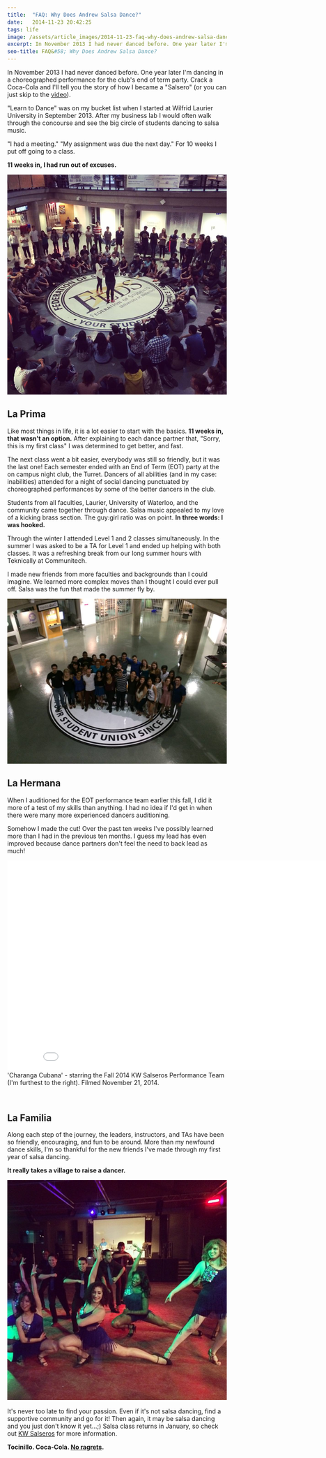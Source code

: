 ```yaml
---
title:  "FAQ: Why Does Andrew Salsa Dance?"
date:   2014-11-23 20:42:25
tags: life
image: /assets/article_images/2014-11-23-faq-why-does-andrew-salsa-dance/andrew-salsa.jpg
excerpt: In November 2013 I had never danced before. One year later I'm dancing in a choreographed performance for the club's end of term party. Crack a Coca-Cola and I'll tell you the story of how I became a "Salsero"
seo-title: FAQ&#58; Why Does Andrew Salsa Dance?
---
```


In November 2013 I had never danced before. One year later I'm dancing in a choreographed performance for the club's end of term party. Crack a Coca-Cola and I'll tell you the story of how I became a "Salsero" (or you can just skip to the <a href="http://youtu.be/RVdGBEsZFws" target="_blank">video</a>).

"Learn to Dance" was on my bucket list when I started at Wilfrid Laurier University in September 2013. After my business lab I would often walk through the concourse and see the big circle of students dancing to salsa music.

"I had a meeting." "My assignment was due the next day." For 10 weeks I put off going to a class. 

<strong>11 weeks in, I had run out of excuses.</strong>

![](/assets/article_images/2014-11-23-faq-why-does-andrew-salsa-dance/salsa-1.jpg)

<h2>La Prima</h2>

Like most things in life, it is a lot easier to start with the basics. <strong>11 weeks in, that wasn't an option.</strong> After explaining to each dance partner that, "Sorry, this is my first class" I was determined to get better, and fast.

The next class went a bit easier, everybody was still so friendly, but it was the last one! Each semester ended with an End of Term (EOT) party at the on campus night club, the Turret. Dancers of all abilities (and in my case: inabilities) attended for a night of social dancing punctuated by choreographed performances by some of the better dancers in the club. 

Students from all faculties, Laurier, University of Waterloo, and the community came together through dance. Salsa music appealed to my love of a kicking brass section. The guy:girl ratio was on point. <strong>In three words: I was hooked.</strong>

Through the winter I attended Level 1 and 2 classes simultaneously. In the summer I was asked to be a TA for Level 1 and ended up helping with both classes. It was a refreshing break from our long summer hours with Teknically at Communitech.

I made new friends from more faculties and backgrounds than I could imagine. We learned more complex moves than I thought I could ever pull off. Salsa was the fun that made the summer fly by. 

![](/assets/article_images/2014-11-23-faq-why-does-andrew-salsa-dance/salsa-2.jpg)

<h2>La Hermana</h2>
When I auditioned for the EOT performance team earlier this fall, I did it more of a test of my skills than anything. I had no idea if I'd get in when there were many more experienced dancers auditioning. 

Somehow I made the cut! Over the past ten weeks I've possibly learned more than I had in the previous ten months. I guess my lead has even improved because dance partners don't feel the need to back lead as much!

<iframe width="853" height="480" src="//www.youtube-nocookie.com/embed/RVdGBEsZFws?rel=0" frameborder="0" allowfullscreen></iframe><figcaption>'Charanga Cubana' - starring the Fall 2014 KW Salseros Performance Team (I'm furthest to the right). Filmed November 21, 2014.</figcaption>

&nbsp;

<h2>La Familia</h2>

Along each step of the journey, the leaders, instructors, and TAs have been so friendly, encouraging, and fun to be around. More than my newfound dance skills, I'm so thankful for the new friends I've made through my first year of salsa dancing.

<strong>It really takes a village to raise a dancer.</strong>

![](/assets/article_images/2014-11-23-faq-why-does-andrew-salsa-dance/salsa-instagram-eot.jpg)

It's never too late to find your passion. Even if it's not salsa dancing, find a supportive community and go for it! Then again, it may be salsa dancing and you just don't know it yet...;) Salsa class returns in January, so check out <a href="https://www.facebook.com/kwsalseros" target="_blank">KW Salseros</a> for more information.

<strong>Tocinillo. Coca-Cola. <a href="http://youtu.be/_DnKNClu2XM?t=1m45s" target="_blank">No ragrets</a>.</strong>